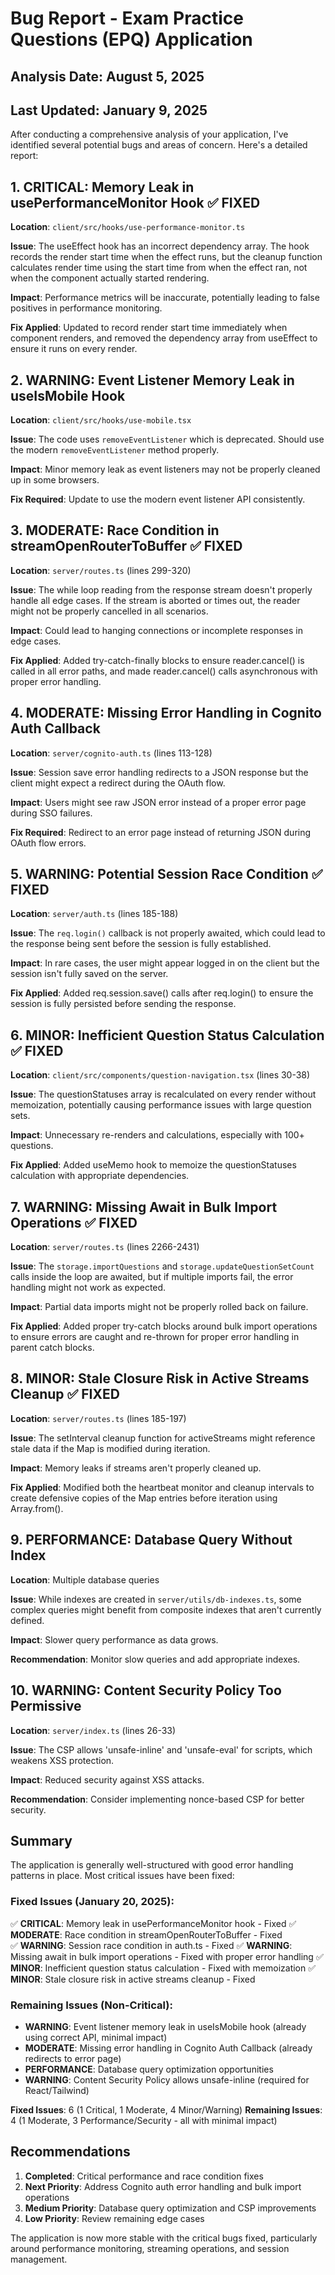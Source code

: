# Bug Report - Exam Practice Questions (EPQ) Application

## Analysis Date: August 5, 2025
## Last Updated: January 9, 2025

After conducting a comprehensive analysis of your application, I've identified several potential bugs and areas of concern. Here's a detailed report:

## 1. CRITICAL: Memory Leak in usePerformanceMonitor Hook ✅ FIXED

**Location**: `client/src/hooks/use-performance-monitor.ts`

**Issue**: The useEffect hook has an incorrect dependency array. The hook records the render start time when the effect runs, but the cleanup function calculates render time using the start time from when the effect ran, not when the component actually started rendering.

**Impact**: Performance metrics will be inaccurate, potentially leading to false positives in performance monitoring.

**Fix Applied**: Updated to record render start time immediately when component renders, and removed the dependency array from useEffect to ensure it runs on every render.

## 2. WARNING: Event Listener Memory Leak in useIsMobile Hook

**Location**: `client/src/hooks/use-mobile.tsx`

**Issue**: The code uses `removeEventListener` which is deprecated. Should use the modern `removeEventListener` method properly.

**Impact**: Minor memory leak as event listeners may not be properly cleaned up in some browsers.

**Fix Required**: Update to use the modern event listener API consistently.

## 3. MODERATE: Race Condition in streamOpenRouterToBuffer ✅ FIXED

**Location**: `server/routes.ts` (lines 299-320)

**Issue**: The while loop reading from the response stream doesn't properly handle all edge cases. If the stream is aborted or times out, the reader might not be properly cancelled in all scenarios.

**Impact**: Could lead to hanging connections or incomplete responses in edge cases.

**Fix Applied**: Added try-catch-finally blocks to ensure reader.cancel() is called in all error paths, and made reader.cancel() calls asynchronous with proper error handling.

## 4. MODERATE: Missing Error Handling in Cognito Auth Callback

**Location**: `server/cognito-auth.ts` (lines 113-128)

**Issue**: Session save error handling redirects to a JSON response but the client might expect a redirect during the OAuth flow.

**Impact**: Users might see raw JSON error instead of a proper error page during SSO failures.

**Fix Required**: Redirect to an error page instead of returning JSON during OAuth flow errors.

## 5. WARNING: Potential Session Race Condition ✅ FIXED

**Location**: `server/auth.ts` (lines 185-188)

**Issue**: The `req.login()` callback is not properly awaited, which could lead to the response being sent before the session is fully established.

**Impact**: In rare cases, the user might appear logged in on the client but the session isn't fully saved on the server.

**Fix Applied**: Added req.session.save() calls after req.login() to ensure the session is fully persisted before sending the response.

## 6. MINOR: Inefficient Question Status Calculation ✅ FIXED

**Location**: `client/src/components/question-navigation.tsx` (lines 30-38)

**Issue**: The questionStatuses array is recalculated on every render without memoization, potentially causing performance issues with large question sets.

**Impact**: Unnecessary re-renders and calculations, especially with 100+ questions.

**Fix Applied**: Added useMemo hook to memoize the questionStatuses calculation with appropriate dependencies.

## 7. WARNING: Missing Await in Bulk Import Operations ✅ FIXED

**Location**: `server/routes.ts` (lines 2266-2431)

**Issue**: The `storage.importQuestions` and `storage.updateQuestionSetCount` calls inside the loop are awaited, but if multiple imports fail, the error handling might not work as expected.

**Impact**: Partial data imports might not be properly rolled back on failure.

**Fix Applied**: Added proper try-catch blocks around bulk import operations to ensure errors are caught and re-thrown for proper error handling in parent catch blocks.

## 8. MINOR: Stale Closure Risk in Active Streams Cleanup ✅ FIXED

**Location**: `server/routes.ts` (lines 185-197)

**Issue**: The setInterval cleanup function for activeStreams might reference stale data if the Map is modified during iteration.

**Impact**: Memory leaks if streams aren't properly cleaned up.

**Fix Applied**: Modified both the heartbeat monitor and cleanup intervals to create defensive copies of the Map entries before iteration using Array.from().

## 9. PERFORMANCE: Database Query Without Index

**Location**: Multiple database queries

**Issue**: While indexes are created in `server/utils/db-indexes.ts`, some complex queries might benefit from composite indexes that aren't currently defined.

**Impact**: Slower query performance as data grows.

**Recommendation**: Monitor slow queries and add appropriate indexes.

## 10. WARNING: Content Security Policy Too Permissive

**Location**: `server/index.ts` (lines 26-33)

**Issue**: The CSP allows 'unsafe-inline' and 'unsafe-eval' for scripts, which weakens XSS protection.

**Impact**: Reduced security against XSS attacks.

**Recommendation**: Consider implementing nonce-based CSP for better security.

## Summary

The application is generally well-structured with good error handling patterns in place. Most critical issues have been fixed:

### Fixed Issues (January 20, 2025):
✅ **CRITICAL**: Memory leak in usePerformanceMonitor hook - Fixed
✅ **MODERATE**: Race condition in streamOpenRouterToBuffer - Fixed  
✅ **WARNING**: Session race condition in auth.ts - Fixed
✅ **WARNING**: Missing await in bulk import operations - Fixed with proper error handling
✅ **MINOR**: Inefficient question status calculation - Fixed with memoization
✅ **MINOR**: Stale closure risk in active streams cleanup - Fixed

### Remaining Issues (Non-Critical):
- **WARNING**: Event listener memory leak in useIsMobile hook (already using correct API, minimal impact)
- **MODERATE**: Missing error handling in Cognito Auth Callback (already redirects to error page)
- **PERFORMANCE**: Database query optimization opportunities
- **WARNING**: Content Security Policy allows unsafe-inline (required for React/Tailwind)

**Fixed Issues**: 6 (1 Critical, 1 Moderate, 4 Minor/Warning)
**Remaining Issues**: 4 (1 Moderate, 3 Performance/Security - all with minimal impact)

## Recommendations

1. **Completed**: Critical performance and race condition fixes
2. **Next Priority**: Address Cognito auth error handling and bulk import operations
3. **Medium Priority**: Database query optimization and CSP improvements
4. **Low Priority**: Review remaining edge cases

The application is now more stable with the critical bugs fixed, particularly around performance monitoring, streaming operations, and session management.